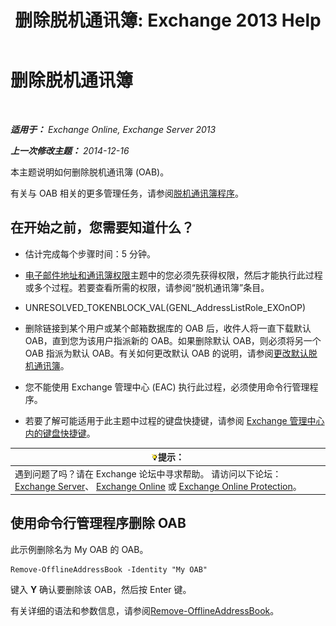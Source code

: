 ﻿---
title: '删除脱机通讯簿: Exchange 2013 Help'
TOCTitle: 删除脱机通讯簿
ms:assetid: d69f1e8a-b3cb-4739-90cd-85ea450d06f3
ms:mtpsurl: https://technet.microsoft.com/zh-cn/library/Bb124744(v=EXCHG.150)
ms:contentKeyID: 50491636
ms.date: 01/11/2018
mtps_version: v=EXCHG.150
ms.translationtype: HT
---

# 删除脱机通讯簿

 

_**适用于：** Exchange Online, Exchange Server 2013_

_**上一次修改主题：** 2014-12-16_

本主题说明如何删除脱机通讯簿 (OAB)。

有关与 OAB 相关的更多管理任务，请参阅[脱机通讯簿程序](offline-address-book-procedures-exchange-2013-help.md)。

## 在开始之前，您需要知道什么？

  - 估计完成每个步骤时间：5 分钟。

  - [电子邮件地址和通讯簿权限](email-address-and-address-book-permissions-exchange-2013-help.md)主题中的您必须先获得权限，然后才能执行此过程或多个过程。若要查看所需的权限，请参阅“脱机通讯簿”条目。

  - UNRESOLVED\_TOKENBLOCK\_VAL(GENL\_AddressListRole\_EXOnOP)

  - 删除链接到某个用户或某个邮箱数据库的 OAB 后，收件人将一直下载默认 OAB，直到您为该用户指派新的 OAB。如果删除默认 OAB，则必须将另一个 OAB 指派为默认 OAB。有关如何更改默认 OAB 的说明，请参阅[更改默认脱机通讯簿](change-the-default-offline-address-book-exchange-2013-help.md)。

  - 您不能使用 Exchange 管理中心 (EAC) 执行此过程，必须使用命令行管理程序。

  - 若要了解可能适用于此主题中过程的键盘快捷键，请参阅 [Exchange 管理中心内的键盘快捷键](keyboard-shortcuts-in-the-exchange-admin-center-exchange-online-protection-help.md)。

<table>
<thead>
<tr class="header">
<th><img src="images/Bb124558.tip(EXCHG.150).gif" title="提示" alt="提示" />提示：</th>
</tr>
</thead>
<tbody>
<tr class="odd">
<td>遇到问题了吗？请在 Exchange 论坛中寻求帮助。 请访问以下论坛：<a href="https://go.microsoft.com/fwlink/p/?linkid=60612">Exchange Server</a>、 <a href="https://go.microsoft.com/fwlink/p/?linkid=267542">Exchange Online</a> 或 <a href="https://go.microsoft.com/fwlink/p/?linkid=285351">Exchange Online Protection</a>。</td>
</tr>
</tbody>
</table>


## 使用命令行管理程序删除 OAB

此示例删除名为 My OAB 的 OAB。

    Remove-OfflineAddressBook -Identity "My OAB"

键入 **Y** 确认要删除该 OAB，然后按 Enter 键。

有关详细的语法和参数信息，请参阅[Remove-OfflineAddressBook](https://technet.microsoft.com/zh-cn/library/bb123594\(v=exchg.150\))。

